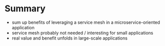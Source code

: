 # Summary

- sum up benefits of leveraging a service mesh in a microservice-oriented application
- service mesh probably not needed / interesting for small applications
- real value and benefit unfolds in large-scale applications
